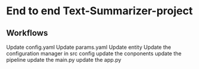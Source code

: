 # End to end Text-Summarizer-project

## Workflows
Update config.yaml
Update params.yaml
Update entity
Update the configuration manager in src config
update the conponents
update the pipeline
update the main.py
update the app.py